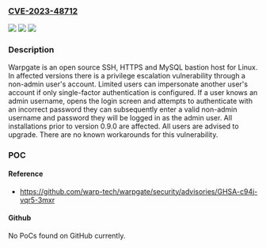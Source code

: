 ### [CVE-2023-48712](https://cve.mitre.org/cgi-bin/cvename.cgi?name=CVE-2023-48712)
![](https://img.shields.io/static/v1?label=Product&message=warpgate&color=blue)
![](https://img.shields.io/static/v1?label=Version&message=%3C%200.9.0%20&color=brightgreen)
![](https://img.shields.io/static/v1?label=Vulnerability&message=CWE-863%3A%20Incorrect%20Authorization&color=brightgreen)

### Description

Warpgate is an open source SSH, HTTPS and MySQL bastion host for Linux. In affected versions there is a privilege escalation vulnerability through a non-admin user's account. Limited users can impersonate another user's account if only single-factor authentication is configured. If a user knows an admin username, opens the login screen and attempts to authenticate with an incorrect password they can subsequently enter a valid non-admin username and password they will be logged in as the admin user. All installations prior to version 0.9.0 are affected. All users are advised to upgrade. There are no known workarounds for this vulnerability.

### POC

#### Reference
- https://github.com/warp-tech/warpgate/security/advisories/GHSA-c94j-vqr5-3mxr

#### Github
No PoCs found on GitHub currently.

